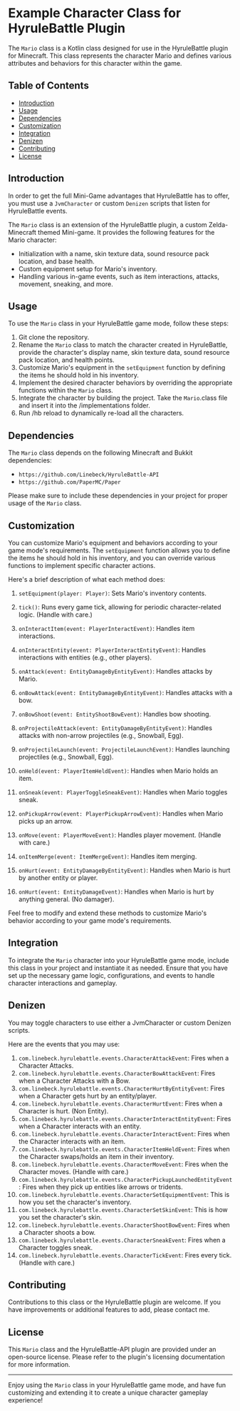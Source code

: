 # Example Character Class for HyruleBattle Plugin

The `Mario` class is a Kotlin class designed for use in the HyruleBattle plugin for Minecraft. This class represents the character Mario and defines various attributes and behaviors for this character within the game.

## Table of Contents

- [Introduction](#introduction)
- [Usage](#usage)
- [Dependencies](#dependencies)
- [Customization](#customization)
- [Integration](#integration)
- [Denizen](#Denizen)
- [Contributing](#contributing)
- [License](#license)

## Introduction

In order to get the full Mini-Game advantages that HyruleBattle has to offer, you must use a `JvmCharacter` or custom `Denizen` scripts that listen for HyruleBattle events. 

The `Mario` class is an extension of the HyruleBattle plugin, a custom Zelda-Minecraft themed Mini-game. It provides the following features for the Mario character:

- Initialization with a name, skin texture data, sound resource pack location, and base health.
- Custom equipment setup for Mario's inventory.
- Handling various in-game events, such as item interactions, attacks, movement, sneaking, and more.

## Usage

To use the `Mario` class in your HyruleBattle game mode, follow these steps:

1. Git clone the repository.
2. Rename the `Mario` class to match the character created in HyruleBattle, provide the character's display name, skin texture data, sound resource pack location, and health points.
3. Customize Mario's equipment in the `setEquipment` function by defining the items he should hold in his inventory.
4. Implement the desired character behaviors by overriding the appropriate functions within the `Mario` class.
5. Integrate the character by building the project. Take the `Mario`.class file and insert it into the /implementations folder.
6. Run /hb reload to dynamically re-load all the characters.

## Dependencies

The `Mario` class depends on the following Minecraft and Bukkit dependencies:

- `https://github.com/Linebeck/HyruleBattle-API`
- `https://github.com/PaperMC/Paper`

Please make sure to include these dependencies in your project for proper usage of the `Mario` class.

## Customization

You can customize Mario's equipment and behaviors according to your game mode's requirements. The `setEquipment` function allows you to define the items he should hold in his inventory, and you can override various functions to implement specific character actions.

Here's a brief description of what each method does:

1. `setEquipment(player: Player)`: Sets Mario's inventory contents.

2. `tick()`: Runs every game tick, allowing for periodic character-related logic. (Handle with care.)

3. `onInteractItem(event: PlayerInteractEvent)`: Handles item interactions.

4. `onInteractEntity(event: PlayerInteractEntityEvent)`: Handles interactions with entities (e.g., other players).

5. `onAttack(event: EntityDamageByEntityEvent)`: Handles attacks by Mario.

6. `onBowAttack(event: EntityDamageByEntityEvent)`: Handles attacks with a bow.

7. `onBowShoot(event: EntityShootBowEvent)`: Handles bow shooting.

8. `onProjectileAttack(event: EntityDamageByEntityEvent)`: Handles attacks with non-arrow projectiles (e.g., Snowball, Egg).

9. `onProjectileLaunch(event: ProjectileLaunchEvent)`: Handles launching projectiles (e.g., Snowball, Egg).

10. `onHeld(event: PlayerItemHeldEvent)`: Handles when Mario holds an item.

11. `onSneak(event: PlayerToggleSneakEvent)`: Handles when Mario toggles sneak.

12. `onPickupArrow(event: PlayerPickupArrowEvent)`: Handles when Mario picks up an arrow.

13. `onMove(event: PlayerMoveEvent)`: Handles player movement. (Handle with care.)

14. `onItemMerge(event: ItemMergeEvent)`: Handles item merging.

15. `onHurt(event: EntityDamageByEntityEvent)`: Handles when Mario is hurt by another entity or player.

16. `onHurt(event: EntityDamageEvent)`: Handles when Mario is hurt by anything general. (No damager).

Feel free to modify and extend these methods to customize Mario's behavior according to your game mode's requirements.

## Integration

To integrate the `Mario` character into your HyruleBattle game mode, include this class in your project and instantiate it as needed. Ensure that you have set up the necessary game logic, configurations, and events to handle character interactions and gameplay.

## Denizen

You may toggle characters to use either a JvmCharacter or custom Denizen scripts.

Here are the events that you may use:

1. `com.linebeck.hyrulebattle.events.CharacterAttackEvent`: Fires when a Character Attacks.
2. `com.linebeck.hyrulebattle.events.CharacterBowAttackEvent`: Fires when a Character Attacks with a Bow.
3. `com.linebeck.hyrulebattle.events.CharacterHurtByEntityEvent`: Fires when a Character gets hurt by an entity/player.
4. `com.linebeck.hyrulebattle.events.CharacterHurtEvent`: Fires when a Character is hurt. (Non Entity).
5. `com.linebeck.hyrulebattle.events.CharacterInteractEntityEvent`: Fires when a Character interacts with an entity.
6. `com.linebeck.hyrulebattle.events.CharacterInteractEvent`: Fires when the Character interacts with an item.
7. `com.linebeck.hyrulebattle.events.CharacterItemHeldEvent`: Fires when the Character swaps/holds an item in their inventory.
8. `com.linebeck.hyrulebattle.events.CharacterMoveEvent`: Fires when the Character moves. (Handle with care.)
9. `com.linebeck.hyrulebattle.events.CharacterPickupLaunchedEntityEvent`: Fires when they pick up entities like arrows or tridents.
10. `com.linebeck.hyrulebattle.events.CharacterSetEquipmentEvent`: This is how you set the character's inventory.
11. `com.linebeck.hyrulebattle.events.CharacterSetSkinEvent`: This is how you set the character's skin.
12. `com.linebeck.hyrulebattle.events.CharacterShootBowEvent`: Fires when a Character shoots a bow.
13. `com.linebeck.hyrulebattle.events.CharacterSneakEvent`: Fires when a Character toggles sneak.
14. `com.linebeck.hyrulebattle.events.CharacterTickEvent`: Fires every tick. (Handle with care.)

## Contributing

Contributions to this class or the HyruleBattle plugin are welcome. If you have improvements or additional features to add, please contact me.
## License

This `Mario` class and the HyruleBattle-API plugin are provided under an open-source license. Please refer to the plugin's licensing documentation for more information.

---

Enjoy using the `Mario` class in your HyruleBattle game mode, and have fun customizing and extending it to create a unique character gameplay experience!